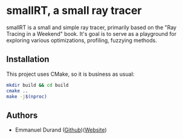 smallRT, a small ray tracer
===========================

smallRT is a small and simple ray tracer, primarily based on the "Ray Tracing in a Weekend" book. It's goal is to serve as a playground for exploring various optimizations, profiling, fuzzying methods.

Installation
------------

This project uses CMake, so it is business as usual:

```bash
mkdir build && cd build
cmake ..
make -j$(nproc)
```

Authors
-------
* Emmanuel Durand ([Github](https://github.com/paperManu))([Website](https://emmanueldurand.net))

